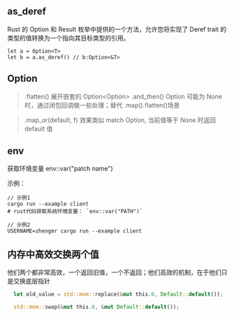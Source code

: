 ## as_deref

Rust 的 Option 和 Result 枚举中提供的一个方法，允许您将实现了 Deref trait 的类型的值转换为一个指向其目标类型的引用。

```
let a = Option<T>
let b = a.as_deref() // b:Option<&T>
```

## Option

> .flatten() 展开嵌套的 Option<Option<T>>
> .and_then() Option 可能为 None 时，通过闭包回调做一些处理；替代 .map().flatten()场景

> .map_or(default, f) 效果类似 match Option, 当前值等于 None 时返回 default 值

## env

获取环境变量
env::var("patch name")

示例：

```shell
// 示例1
cargo run --example client
# rust代码获取系统环境变量： `env::var("PATH")`

// 示例2
USERNAME=zhengmr cargo run --example client
```

## 内存中高效交换两个值

他们两个都非常高效，一个返回旧值，一个不返回；他们高效的机制，在于他们只是交换底层指针

```rust
  let old_value = std::mem::replace(&mut this.0, Default::default());

  std::mem::swap(&mut this.0, &mut Default::default());
```
